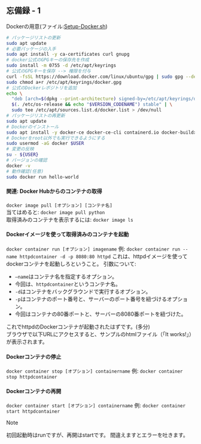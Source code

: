 ## 忘備録 - 1
Dockerの用意(ファイル:[Setup-Docker.sh](Setup-Docker.sh))
```sh
# パッケージリストの更新
sudo apt update
# 必要パッケージの入手
sudo apt install -y ca-certificates curl gnupg
# docker公式のGPGキーの保存先を作成
sudo install -m 0755 -d /etc/apt/keyrings
# 公式のGPGキーを保存 --> 権限を付与
curl -fsSL https://download.docker.com/linux/ubuntu/gpg | sudo gpg --dearmor -o /etc/apt/keyrings/docker.gpg
sudo chmod a+r /etc/apt/keyrings/docker.gpg
# 公式のDockerレポジトリを追加
echo \
  "deb [arch=$(dpkg --print-architecture) signed-by=/etc/apt/keyrings/docker.gpg] https://download.docker.com/linux/ubuntu \
  $(. /etc/os-release && echo "$VERSION_CODENAME") stable" | \
  sudo tee /etc/apt/sources.list.d/docker.list > /dev/null
# パッケージリストの再更新
sudo apt update
# Dockerのインストール
sudo apt install -y docker-ce docker-ce-cli containerd.io docker-buildx-plugin docker-compose-plugin
# Dockerをroot以外でも実行できるようにする
sudo usermod -aG docker $USER
# 変更の反映
su - ${USER}
# バージョンの確認
docker -v
# 動作確認(任意)
sudo docker run hello-world
```
#### 関連: Docker Hubからのコンテナの取得  
`docker image pull [オプション] [コンテナ名]`  
当てはめると: `docker image pull python`  
取得済みのコンテナを表示するには: `docker image ls`
#### Dockerイメージを使って取得済みのコンテナを起動
`docker container run [オプション] imagename`
例: `docker container run --name httpdcontainer -d -p 8080:80 httpd`
これは、httpdイメージを使ってdockerコンテナを起動しろということ。
引数について:
- `–name`はコンテナ名を指定するオプション。
- 今回は、`httpdcontainer`というコンテナ名。
- `-d`はコンテナをバックグラウンドで実行するオプション。
- `-p`はコンテナのポート番号と、サーバーのポート番号を紐づけるオプション。
- 今回はコンテナの80番ポートと、サーバーの8080番ポートを紐づけた。

これでhttpdのDockerコンテナが起動されたはずです。(多分)  
ブラウザで以下URLにアクセスすると、サンプルのhtmlファイル（「It works!」）が表示されます。
#### Dockerコンテナの停止
`docker container stop [オプション] containername`
例: `docker container stop httpdcontainer`
#### Dockerコンテナの再開
`docker container start [オプション] containername`
例: `docker container start httpdcontainer`
> [!NOTE]
> 初回起動時はrunですが、再開はstartです。
> 間違えますとエラーを吐きます。
